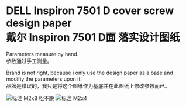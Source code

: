 # DELL Inspiron 7501 D cover screw design paper </br> 戴尔 Inspiron 7501 D面 落实设计图纸

Parameters measure by hand.  </br>
参数通过手工测量。

Brand is not right, because i only use the design paper as a base and modifiy the parameters upon it. </br>
品牌是错误的，我只是将这个图纸作为基底并在此图纸上修改参数而已。

![标注 M2x8 松不脱](https://github.com/undefine-man/DELL-Inspiron-7501-D_cover-screw/assets/24623544/539a3a67-1d05-4e43-a828-25632d2aec94)
![标注 M2x4](https://github.com/undefine-man/DELL-Inspiron-7501-D_cover-screw/assets/24623544/cffa17be-784b-4da3-82be-a2c265049c11)
